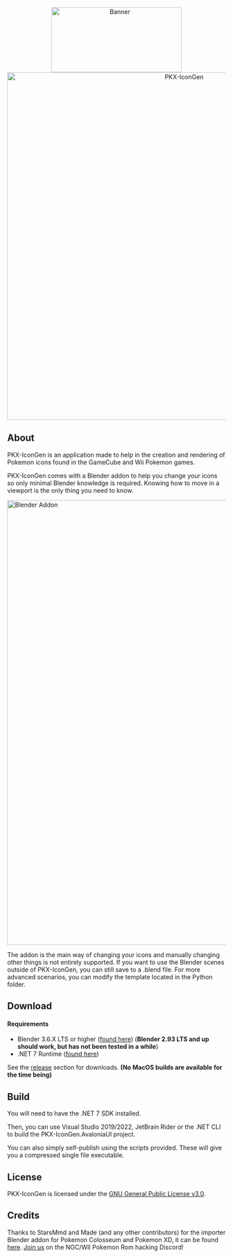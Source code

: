 <div style="text-align: center">
    <img src="https://user-images.githubusercontent.com/67592217/171957222-fc664c5a-d3ba-4e9c-b6d6-cbffc1149ca4.png" style="text-align: center" alt="Banner" width="300" height="150">
    <br />
    <img src="https://github.com/mikeyX101/PKX-IconGen/assets/67592217/a6b6b709-33c8-4a70-bc94-abfcf502ac4d" alt="PKX-IconGen" width="800">
</div>


## About
PKX-IconGen is an application made to help in the creation and rendering of Pokemon icons found in the GameCube and Wii Pokemon games.

PKX-IconGen comes with a Blender addon to help you change your icons so only minimal Blender knowledge is required. Knowing how to move in a viewport is the only thing you need to know.

<img src="https://github.com/mikeyX101/PKX-IconGen/assets/67592217/7de8475f-8b96-4ca0-87c4-77146026130c" alt="Blender Addon" width="1024">

The addon is the main way of changing your icons and manually changing other things is not entirely supported. 
If you want to use the Blender scenes outside of PKX-IconGen, you can still save to a .blend file. For more advanced scenarios, you can modify the template located in the Python folder.

## Download
#### Requirements
- Blender 3.6.X LTS or higher ([found here](https://www.blender.org/download/)) (**Blender 2.93 LTS and up should work, but has not been tested in a while**)
- .NET 7 Runtime ([found here](https://dotnet.microsoft.com/en-us/download))

See the [release](https://github.com/mikeyX101/PKX-IconGen/releases) section for downloads. **(No MacOS builds are available for the time being)**

## Build
You will need to have the .NET 7 SDK installed.

Then, you can use Visual Studio 2019/2022, JetBrain Rider or the .NET CLI to build the PKX-IconGen.AvaloniaUI project.

You can also simply self-publish using the scripts provided. These will give you a compressed single file executable.

## License
PKX-IconGen is licensed under the [GNU General Public License v3.0](COPYING).

## Credits
Thanks to StarsMmd and Made (and any other contributors) for the importer Blender addon for Pokemon Colosseum and Pokemon XD, it can be found [here](https://github.com/StarsMmd/Blender-Addon-Gamecube-Models).
[Join us](https://www.discord.gg/xCPjjnv) on the NGC/WII Pokemon Rom hacking Discord!